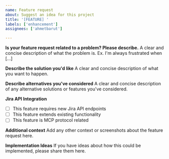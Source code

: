 ```yaml
---
name: Feature request
about: Suggest an idea for this project
title: '[FEATURE] '
labels: ['enhancement']
assignees: ['ahmetbarut']

---
```


**Is your feature request related to a problem? Please describe.**
A clear and concise description of what the problem is. Ex. I'm always frustrated when [...]

**Describe the solution you'd like**
A clear and concise description of what you want to happen.

**Describe alternatives you've considered**
A clear and concise description of any alternative solutions or features you've considered.

**Jira API Integration**
- [ ] This feature requires new Jira API endpoints
- [ ] This feature extends existing functionality
- [ ] This feature is MCP protocol related

**Additional context**
Add any other context or screenshots about the feature request here.

**Implementation Ideas**
If you have ideas about how this could be implemented, please share them here. 
